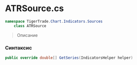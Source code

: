 
# ATRSource.cs
```csharp
namespace TigerTrade.Chart.Indicators.Sources  
    class ATRSource
```

> Описание

### Синтаксис
```csharp
public override double[] GetSeries(IndicatorsHelper helper)
```
